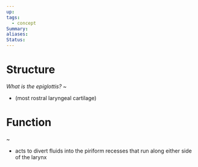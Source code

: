 ```yaml
---
up: 
tags:
  - concept
Summary: 
aliases: 
Status:
---
```

# Structure
*What is the epiglottis?*
~
- (most rostral laryngeal cartilage)
<!--SR:!2025-03-13,3,250-->

# Function
~
- acts to divert fluids into the piriform recesses that run along either side of the larynx
<!--SR:!2025-03-14,4,270-->